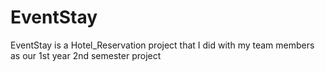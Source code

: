 # EventStay
EventStay is a Hotel_Reservation project that I did with my team members as our 1st year 2nd semester project
